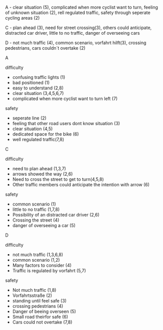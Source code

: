 A - clear situation (5), complicated when more cyclist want to turn, feeling of unknown situation (2), rell regulated traffic, safety through seperate cycling areas (2)

C - plan ahead (3), need for street crossing(3), others could anticipate, distracted car driver, little to no traffic, danger of overseeing cars

D - not much traffic (4), common scenario, vorfahrt hilft(3), crossing pedestrians, cars couldn´t overtake (2)

A

difficulty

* confusing traffic lights (1)
* bad positioned (1)
* easy to understand (2,8)
* clear situation (3,4,5,6,7)
* complicated when more cyclist want to turn left (7)

safety

* seperate line (2)
* feeling that other road users dont know situation (3)
* clear situation (4,5)
* dedicated space for the bike (6)
* well regulated traffic(7,8)

C

difficulty

* need to plan ahead (1,3,7)
* arrows showed the way (2,6)
* Need to cross the street to get to turn(4,5,8)
* Other traffic members could anticipate the intention with arrow (6)

safety

* common scenario (1)
* little to no traffic (1,7,8)
* Possibility of an distracted car driver (2,6)
* Crossing the street (4)
* danger of overseeing a car (5)

D

difficulty

* not much traffic (1,3,6,8)
* common scenario (1,2)
* Many factors to consider (4)
* Traffic is regulated by vorfahrt (5,7)

safety

* Not much traffic (1,8)
* Vorfahrtsstraße (2)
* standing until feel safe (3)
* crossing pedestrians (4)
* Danger of beeing overseen (5)
* Small road theirfor safe (6)
* Cars could not overtake (7,8)
